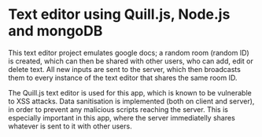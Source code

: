 # Text editor using Quill.js, Node.js and mongoDB

This text editor project emulates google docs; a random room (random ID) is created, which can then be shared with other users, who can add, edit or delete text. All new inputs are sent to the server, which then broadcasts them to every instance of the text editor that shares the same room ID.

The Quill.js text editor is used for this app, which is known to be vulnerable to XSS attacks. Data sanitisation is implemented (both on client and server), in order to prevent any malicious scripts reaching the server. This is especially important in this app, where the server immediatelly shares whatever is sent to it with other users.
